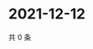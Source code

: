 # 2021-12-12

共 0 条

<!-- BEGIN WEIBO -->
<!-- 最后更新时间 Sun Dec 12 2021 16:13:34 GMT+0800 (China Standard Time) -->

<!-- END WEIBO -->

